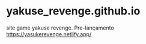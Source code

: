 # yakuse_revenge.github.io
site game yakuse revenge. Pre-lançamento
https://yasukerevenge.netlify.app/
